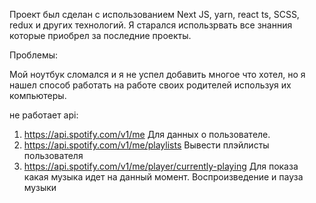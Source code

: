 Проект был сделан с использованием Next JS, yarn, react ts,
SCSS, redux и других технологий. Я старался использрвать все знанния 
которые приобрел за последние проекты.

Проблемы:

Мой ноутбук сломался и я не успел добавить многое что хотел, но я
нашел способ работать на работе своих родителей используя их компьютеры.

не работает api:
1. https://api.spotify.com/v1/me 
Для данных о пользователе.
2. https://api.spotify.com/v1/me/playlists
Вывести плэйлисты пользователя
3. https://api.spotify.com/v1/me/player/currently-playing
Для показа какая музыка идет на данный момент.
Воспроизведение и пауза музыки

